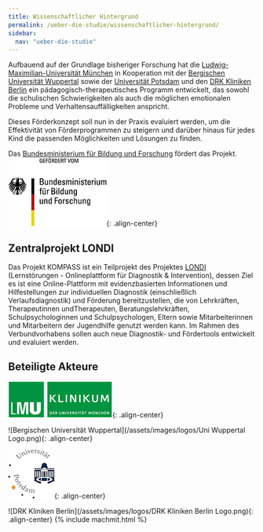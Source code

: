 ```yaml
---
title: Wissenschaftlicher Hintergrund
permalink: /ueber-die-studie/wissenschaftlicher-hintergrund/
sidebar:
  nav: "ueber-die-studie"
---
```


Aufbauend auf der Grundlage bisheriger Forschung hat die [Ludwig-Maximilian-Universität München][lmu] in Kooperation mit der [Bergischen Universität Wuppertal][buw] sowie der [Universität Potsdam][up] und den [DRK Kliniken Berlin][drk] ein pädagogisch-therapeutisches Programm entwickelt, das sowohl die schulischen Schwierigkeiten als auch die möglichen emotionalen Probleme und Verhaltensauffälligkeiten anspricht.

Dieses Förderkonzept soll nun in der Praxis evaluiert werden, um die Effektivität von Förderprogrammen zu steigern und darüber hinaus für jedes Kind die passenden Möglichkeiten und Lösungen zu finden.

Das [Bundesministerium für Bildung und Forschung][bmbf] fördert das Projekt.
![Bundesministerium für Bildung und Forschung](/assets/images/logos/BmBF-Logo_kleiner_50.jpg){: .align-center}

## Zentralprojekt LONDI
Das Projekt KOMPASS ist ein Teilprojekt des Projektes [LONDI](https://www.dipf.de/de/forschung/aktuelle-projekte/OnDiFoe-einrichtung-einer-online-plattform-zur-diagnostik-und-foerderung-von-kindern-mit-lernstoerungen) (Lernstörungen - Onlineplattform für Diagnostik & Intervention), dessen Ziel es ist eine Online-Plattform mit evidenzbasierten Informationen und Hilfestellungen zur individuellen Diagnostik (einschließlich Verlaufsdiagnostik) und Förderung bereitzustellen, die von Lehrkräften, Therapeutinnen undTherapeuten, Beratungslehrkräften, Schulpsychologinnen und Schulpsychologen, Eltern sowie Mitarbeiterinnen und Mitarbeitern der Jugendhilfe genutzt werden kann. Im Rahmen des Verbundvorhabens sollen auch neue Diagnostik- und Fördertools entwickelt und evaluiert werden.

## Beteiligte Akteure

[lmu]: https://www.kjp.med.uni-muenchen.de/forschung.php "Forschung in der Klinik und Poliklinik für Kinder- und Jugendpsychiatrie, Psychosomatik und Psychotherapie der LMU München"
[buw]: https://www.ifb.uni-wuppertal.de "IFB Uni Wuppertal"
[up]: https://www.uni-potsdam.de/de/inklusion/forschungsmethodenunddiagnostik/wilbert.html "Inklusionspädagogik Uni Potsdam"
[drk]: http://www.drk-kliniken-berlin.de/ "DRK Kliniken Berlin"
[bmbf]: https://www.bmbf.de "Bundesministerium für Bildung und Forschung"

![Ludwig-Maximilian-Universität München](/assets/images/logos/KUM-logo_gruen_inv_11PR.png){: .align-center}

![Bergischen Universität Wuppertal](/assets/images/logos/Uni Wuppertal Logo.png){: .align-center}

![Universtiät Potsdam](/assets/images/logos/Potsdam.jpg){: .align-center}

![DRK Kliniken Berlin](/assets/images/logos/DRK Kliniken Berlin Logo.png){: .align-center}
{% include machmit.html %}
